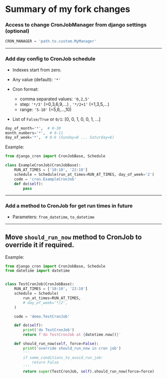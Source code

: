 
Summary of my fork changes
==========================
### Access to change CronJobManager from django settings (optional)

```python
CRON_MANAGER = 'path.to.custom.MyManager'
```

---
### Add day config to CronJob schedule

- Indexes start from zero.
- Any value (default): `'*'`
- Cron format:
    - comma separated values: `'0,2,5'`
    - step: `'*/3'` (=0,3,6,9,...)  , `'*/2+1'` (=1,3,5,...)
    - range: `'5-10'` (=5,6,...,10)

- List of `False/True` or `0/1`: [0, 0, 1, 0, 0, 1, ...]

```python
day_of_month='*',  # 0-30
month_numbers='*',  # 0-11
day_of_week='*',  # 0-6 (Sunday=0 ... Saturday=6)
```

Example:

```python
from django_cron import CronJobBase, Schedule

class ExampleCronJob(CronJobBase):
    RUN_AT_TIMES = ['10:10', '22:10']
    schedule = Schedule(run_at_times=RUN_AT_TIMES, day_of_week='2')
    code = 'cron.ExampleCronJob'
    def do(self):
        pass
```

---
### Add a method to CronJob for get run times in future
- Parameters: `from_datetime`, `to_datetime`


---
## Move `should_run_now` method to CronJob to override it if required.

Example:

```python
from django_cron import CronJobBase, Schedule
from datetime import datetime


class TestCronJob(CronJobBase):
    RUN_AT_TIMES = ['10:10', '22:10']
    schedule = Schedule(
        run_at_times=RUN_AT_TIMES,
        # day_of_week='*/2',
    )

    code = 'demo.TestCronJob'

    def do(self):
        print('do TestCronJob')
        return f'do TestCronJob at {datetime.now()}'

    def should_run_now(self, force=False):
        print('override should_run_now in cron job')
        '''
        if some_conditions_to_avoid_run_job:
            return False
        '''
        return super(TestCronJob, self).should_run_now(force=force)

```
